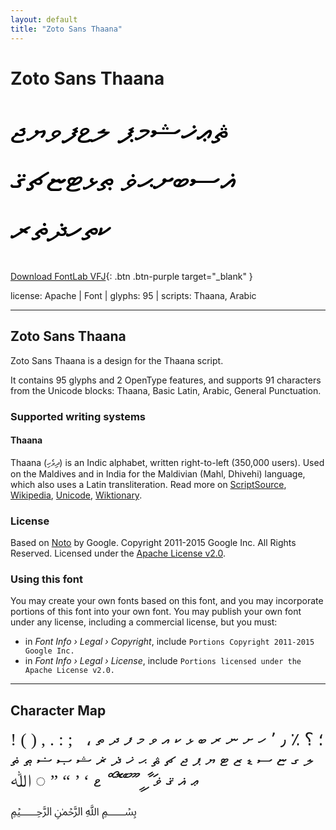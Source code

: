 ```yaml
---
layout: default
title: "Zoto Sans Thaana"
---
```


# Zoto Sans Thaana

<div contenteditable="true" style="font-family: 'Zoto Sans Thaana'; font-size: 4em; color:black; margin: 0.5em 0 0.5em 0; line-height: 1.4em;">
ޘޢޚޝމޕ ލޱފވޔޖ ޣސބށޙޥ ޠޅޓޏޗޤ ކތހޛޡރ
</div>

[Download FontLab VFJ](https://downgit.github.io/#/home?url=https://github.com/fontlabcom/getgo-fonts/blob/main/getgo-fonts/apache/zotosans/zotosans-thaana.vfj){: .btn .btn-purple target="_blank" }

license: Apache \| Font \| glyphs: 95 \| scripts: Thaana, Arabic

---


## Zoto Sans Thaana

Zoto Sans Thaana is a design for the Thaana script.

It contains 95 glyphs and 2 OpenType features, and supports 91 characters from the Unicode blocks: Thaana, Basic Latin, Arabic, General Punctuation.


### Supported writing systems


#### Thaana

Thaana (ދިވެހި) is an Indic alphabet, written right-to-left (350,000 users). Used on the Maldives and in India for the Maldivian (Mahl, Dhivehi) language, which also uses a Latin transliteration. Read more on [ScriptSource](https://scriptsource.org/scr/Thaa), [Wikipedia](https://en.wikipedia.org/wiki/ISO_15924:Thaa), [Unicode](https://www.unicode.org/versions/Unicode13.0.0/ch13.pdf#G26451), [Wiktionary](https://en.wiktionary.org/wiki/Category:Thaana_script).


### License

Based on [Noto](https://github.com/notofonts) by Google. Copyright 2011-2015 Google Inc. All Rights Reserved. Licensed under the [Apache License v2.0](https://www.apache.org/licenses/LICENSE-2.0.txt).

### Using this font

You may create your own fonts based on this font, and you may incorporate portions of this font into your own font. You may publish your own font under any license, including a commercial license, but you must:

- in _Font Info › Legal › Copyright_, include `Portions Copyright 2011-2015 Google Inc.`
- in _Font Info › Legal › License_, include `Portions licensed under the Apache License v2.0.`


---

## Character Map

<div style="font-family: 'Zoto Sans Thaana'; font-size: 2em;">
! ( ) , . : ;   ، ؛ ؟ ٪ ٫ ٬ ހ ށ ނ ރ ބ ޅ ކ އ ވ މ ފ ދ ތ ލ ގ ޏ ސ ޑ ޒ ޓ ޔ ޕ ޖ ޗ ޘ ޙ ޚ ޛ ޜ ޝ ޞ ޟ ޠ ޡ ޢ ޣ ޤ ޥ ަ ާ ި ީ ު ޫ ެ ޭ ޮ ޯ ް ޱ ‘ ’ “ ” ◌ ﷲ ﷽
</div>

